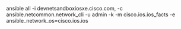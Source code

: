 ansible all -i  devnetsandboxiosxe.cisco.com, -c ansible.netcommon.network_cli -u admin -k -m cisco.ios.ios_facts -e ansible_network_os=cisco.ios.ios